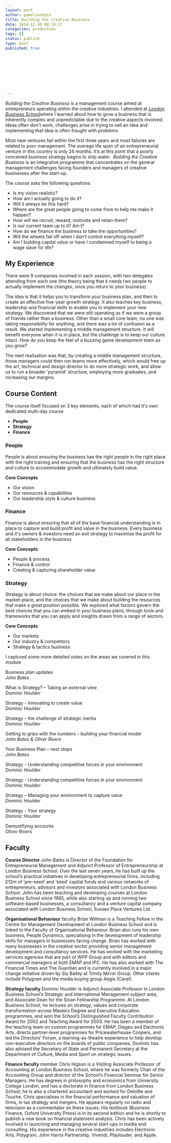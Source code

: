 ```yaml
---
layout: post
author: gamelinchpin
title: Building the Creative Business
date: 2014-12-30 08:19:17
categories: production
tags: []
status: publish
type: post
published: true









---
```

*Building the Creative Business* is a management course aimed at
entrepreneurs operating within the creative industries. I attended at
[*London Business School*](http://www.london.edu/)where I learned about how to grow a business that is inherently complex and unpredictable due to the creative aspects involved. Ideas often don't work, challenges arise in trying to sell an idea and implementing that idea is often fraught with problems.

Most new ventures fail within the first three years and most failures
are related to poor management. The average life span of an
entrepreneurial venture in this country is only 24 months. It’s at this
point that a poorly conceived business strategy begins to ship water. 
*Building the Creative Business* is an integrative programme that
concentrates on the general management challenges facing founders and
managers of creative businesses after the start-up.

The course asks the following questions

-   Is my vision realistic?
-   How am I actually going to do it?
-   Will it always be this hard?
-   Where are the great people going to come from to help me make it
    happen?
-   How will we recruit, reward, motivate and retain them?
-   Is our current team up to it? Am I?
-   How do we finance the business to take the opportunities?
-   Will the wheels fall off when I don’t control everything myself?
-   Am I building capital value or have I condemned myself to being a
    wage slave for life?

My Experience
-------------

There were 9 companies involved in each session, with two delegates
attending from each one (the theory being that it needs two people to
actually implement the changes, once you return to your business).

The idea is that it helps you to transform your business plan, and then
to create an effective five-year growth strategy. It also teaches key
business, leadership and financial skills to enable you to implement
your new strategy. We discovered that we were still operating as if we
were a group of friends rather than a business. Other than a small core
team, no one was taking responsibility for anything, and there was a lot
of confusion as a result. We started implementing a middle management
structure. It will benefit everyone when it is in place, but the
challenge is to keep our culture intact. How do you keep the feel of a
buzzing game development team as you grow?

The next realisation was that, by creating a middle management
structure, those managers could then run teams more effectively, which
would free up the art, technical and design director to do more
strategic work, and allow us to run a broader 'pyramid' structure,
employing more graduates, and increasing our margins.

Course Content
--------------

The course itself focused on 3 key elements, each of which had it's own
dedicated multi-day course

-   **People**
-   **Strategy**
-   **Finance**

### People

People is about ensuring the business has the right people in the right
place with the right training and ensuring that the business has the
right structure and culture to accommodate growth and ultimately build
value.

**Core Concepts**

-   Our vision
-   Our resources & capabilities
-   Our leadership style & culture business

### Finance

Finance is about ensuring that all of the base financial understanding
is in place to capture and build profit and value in the business. Every
business and it's owners & investors need an exit strategy to maximise
the profit for all stakeholders in the business

**Core Concepts**

-   People & process
-   Finance & control
-   Creating & capturing shareholder value

### Strategy

Strategy is about
choice: the choices that we make about our place in the market-place, and the choices that we make about building the resources that make a great position possible. We explored what factors govern the best choices that you can embed in your business plans, through tools and frameworks that you can apply and insights drawn from a range of sectors.

**Core Concepts**

-   Our markets
-   Our industry & competitors
-   Strategy & tactics business

I captured some more detailed notes on the areas we covered in this
module

Business plan updates\
 *John Bates*

What is Strategy? – Taking an external view\
 *Dominic Houlder*

Strategy - Innovating to create value\
 *Dominic Houlder*

Strategy – the challenge of strategic inertia\
 *Dominic Houlder*

Getting to grips with the numbers – building your financial model\
 *John Bates & Oliver Rivers*

Your Business Plan – next steps\
 *John Bates*

Strategy - Understanding competitive forces in your environment\
 *Dominic Houlder*

Strategy - Understanding competitive forces in your environment\
 *Dominic Houlder*

Strategy – Managing your environment to capture value\
 *Dominic Houlder*

Strategy - Your strategy\
 *Dominic Houlder*

Demystifying accounts\
 *Oliver Rivers*

Faculty
-------

<div title="Page 1">

<div>

<div>

<div>

**Course Director** John Bates is Director of the Foundation for
Entrepreneurial Management and Adjunct Professor of Entrepreneurship at
London Business School. Over the last seven years, he has built up the
school’s practical initiatives in developing entrepreneurial firms,
including £12m of ‘pre-seed’ and ‘seed’ capital funds and various
networks of entrepreneurs, advisors and investors associated with London
Business School. John has been teaching and developing courses at London
Business School since 1985, while also starting up and running two
software-based businesses, a consultancy and a venture capital company
associated with London Business School, Sussex Place Ventures Ltd.

<div title="Page 1">

<div>

<div>

<div>

**Organisational Behaviour** faculty Brian Willman is a Teaching Fellow
in the Centre for Management Development at London Business School and
is linked to the Faculty of Organisational Behaviour. Brian also runs
his own business, People Dynamics, specialising in the development of
leadership skills for managers in businesses facing change. Brian has
worked with many businesses in the creative sector providing senior
management development and consultancy services. He has worked with the
marketing services agencies that are part of WPP Group and with editors
and commercial managers at both EMAP and IPC. He has also worked with
The Financial Times and The Guardian and is currently involved in a
major change initiative driven by Sly Bailey at Trinity Mirror Group.
Other clients include Polygram and the media buying group Aegis (Carat).

<div title="Page 2">

<div>

<div>

<div>

**Strategy faculty** Dominic Houlder is Adjunct Associate Professor in
London Business School’s Strategic and International Management subject
area, and Associate Dean for the Sloan Fellowship Programme. At London
Business School, he lectures on strategy, values and corporate
transformation across Masters Degree and Executive Education programmes,
and won the School’s Distinguished Faculty Contribution Award for 2002
and Teaching Award for 2003. He has been a member of the teaching team
on custom programmes for EMAP, Diageo and Electronic Arts, directs
partner-level programmes for Pricewaterhouse Coopers, and led the
Directors’ Forum, a learning-as-theatre experience to help develop
non-executive directors on the boards of public companies. Dominic has
also advised the Secretary of State and Permanent Secretary at the
Department of Culture, Media and Sport on strategic issues.

<div title="Page 2">

<div>

<div>

<div>

**Finance faculty** member Chris Higson is a Visiting Associate
Professor of Accounting at London Business School, where he was formerly
Chair of the Accounting Group and director of the School’s Financial
Seminar for Senior Managers. He has degrees in philosophy and economics
from University College London, and has a doctorate in finance from
London Business School; he is also a chartered accountant and worked for
Deloitte and Touche. Chris specialises in the financial performance and
valuation of firms, in tax strategy and mergers. He appears regularly on
radio and television as a commentator on these issues. His textbook
(Business Finance, Oxford University Press) is in its second edition and
he is shortly to publish a new book on financial statement analysis.
Chris has been actively involved in launching and managing several
start-ups in media and consulting. His experience in the creative
industries includes Electronic Arts, Polygram, John Harris Partnership,
Vivendi, Playlouder, and Apple.

</div>

</div>

</div>

</div>

</div>

</div>

</div>

</div>

</div>

</div>

</div>

</div>

</div>

</div>

</div>

</div>
